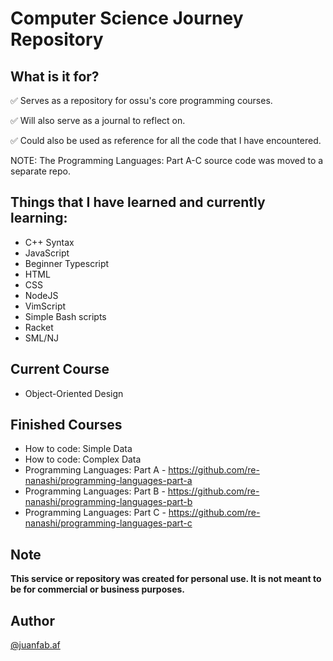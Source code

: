 # Computer Science Journey Repository

## What is it for?

✅ Serves as a repository for ossu's core programming courses.

✅ Will also serve as a journal to reflect on.

✅ Could also be used as reference for all the code that I have encountered.

NOTE:
The Programming Languages: Part A-C source code was moved to a separate repo.

## Things that I have learned and currently learning:

- C++ Syntax
- JavaScript 
- Beginner Typescript 
- HTML
- CSS
- NodeJS
- VimScript 
- Simple Bash scripts
- Racket
- SML/NJ


## Current Course
- Object-Oriented Design

## Finished Courses

- How to code: Simple Data
- How to code: Complex Data
- Programming Languages: Part A - https://github.com/re-nanashi/programming-languages-part-a
- Programming Languages: Part B - https://github.com/re-nanashi/programming-languages-part-b
- Programming Languages: Part C - https://github.com/re-nanashi/programming-languages-part-c

## Note

**This service or repository was created for personal use. It is not meant to be for commercial or business purposes.**

## Author

[@juanfab.af](https://www.instagram.com/juanfab.af/)
